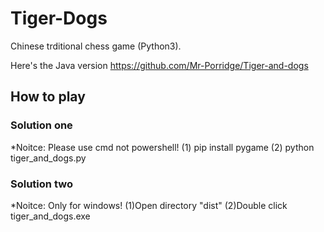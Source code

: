 # Tiger-Dogs
Chinese trditional chess game (Python3).

Here's the Java version https://github.com/Mr-Porridge/Tiger-and-dogs

## How to play
### Solution one
*Noitce: Please use cmd not powershell!
(1) pip install pygame
(2) python tiger_and_dogs.py

### Solution two
*Noitce: Only for windows!
(1)Open directory "dist"
(2)Double click tiger_and_dogs.exe

